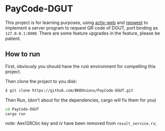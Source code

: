 # PayCode-DGUT

This project is for learning purposes, using [actix-web](https://github.com/actix/actix-web)
and [reqwest](https://github.com/seanmonstar/reqwest) to implement a server program to request QR code of DGUT, port
binding as `127.0.0.1:8080`. There are some feature upgrades in the feature, please be patient.

## How to run

First, obviously you should have the rust environment for compelling this project.

Then clone the project to you disk:

```bash
$ git clone https://github.com/BKDOnions/PayCode-DGUT.git
```

Then Run, (don't about for the dependencies, cargo will fix them for you)

```bash
cd PayCode-DGUT
cargo run
```

note: Aes128Cbc key and iv have been removed from `result_service.rs`;
